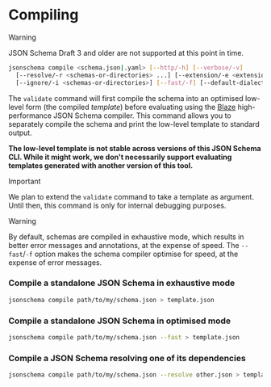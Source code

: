 Compiling
=========

> [!WARNING]
> JSON Schema Draft 3 and older are not supported at this point in time.

```sh
jsonschema compile <schema.json|.yaml> [--http/-h] [--verbose/-v] 
  [--resolve/-r <schemas-or-directories> ...] [--extension/-e <extension>]
  [--ignore/-i <schemas-or-directories>] [--fast/-f] [--default-dialect/-d <uri>]
```

The `validate` command will first compile the schema into an optimised
low-level form (the compiled _template_) before evaluating using the
[Blaze](https://github.com/sourcemeta/blaze) high-performance JSON Schema
compiler. This command allows you to separately compile the schema and print
the low-level template to standard output.

**The low-level template is not stable across versions of this JSON Schema CLI.
While it might work, we don't necessarily support evaluating templates
generated with another version of this tool.** 

> [!IMPORTANT]  
> We plan to extend the `validate` command to take a template as argument.
> Until then, this command is only for internal debugging purposes.

> [!WARNING]
> By default, schemas are compiled in exhaustive mode, which results in better
> error messages and annotations, at the expense of speed. The `--fast`/`-f`
> option makes the schema compiler optimise for speed, at the expense of error
> messages.

### Compile a standalone JSON Schema in exhaustive mode

```sh
jsonschema compile path/to/my/schema.json > template.json
```

### Compile a standalone JSON Schema in optimised mode

```sh
jsonschema compile path/to/my/schema.json --fast > template.json
```

### Compile a JSON Schema resolving one of its dependencies

```sh
jsonschema compile path/to/my/schema.json --resolve other.json > template.json
```
